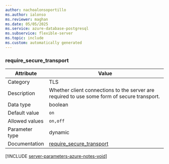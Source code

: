 ```yaml
---
author: nachoalonsoportillo
ms.author: ialonso
ms.reviewer: maghan
ms.date: 05/05/2025
ms.service: azure-database-postgresql
ms.subservice: flexible-server
ms.topic: include
ms.custom: automatically generated
---
```

### require_secure_transport

| Attribute | Value |
| --- | --- |
| Category | TLS |
| Description | Whether client connections to the server are required to use some form of secure transport. |
| Data type | boolean |
| Default value | `on` |
| Allowed values | `on,off` |
| Parameter type | dynamic |
| Documentation | [require_secure_transport](https://go.microsoft.com/fwlink/?linkid=2282200) |


[!INCLUDE [server-parameters-azure-notes-void](./server-parameters-azure-notes-void.md)]



